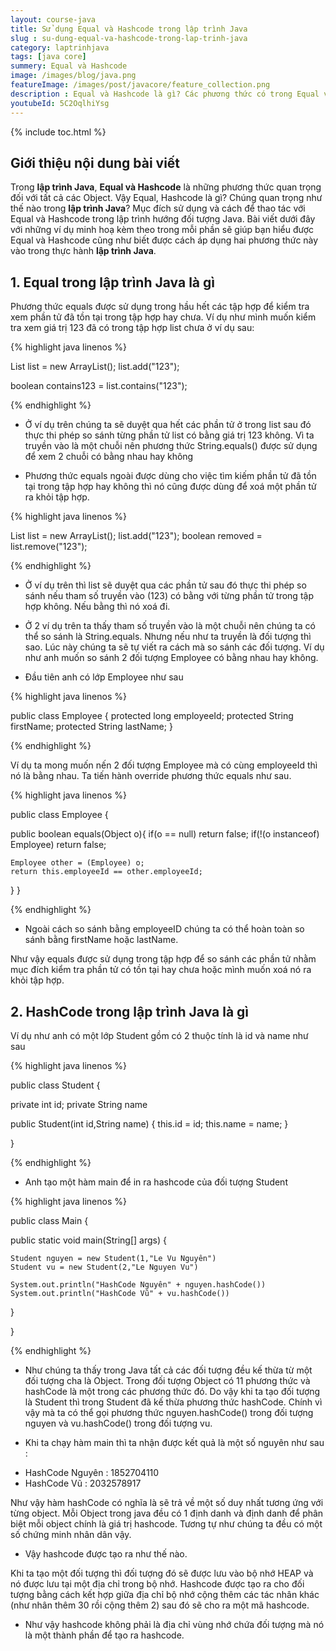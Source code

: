 ```yaml
---
layout: course-java
title: Sử dụng Equal và Hashcode trong lập trình Java
slug : su-dung-equal-va-hashcode-trong-lap-trinh-java
category: laptrinhjava
tags: [java core]
summery: Equal và Hashcode
image: /images/blog/java.png
featureImage: /images/post/javacore/feature_collection.png
description : Equal và Hashcode là gì? Các phương thức có trong Equal và Hashcode và cách sử dụng Equal và Hashcode trong lập trình java
youtubeId: 5C2OqlhiYsg
---
```


{% include toc.html %}

## **Giới thiệu nội dung bài viết**

Trong <b>lập trình Java</b>, <b>Equal và Hashcode</b> là những phương thức quan trọng đối với tất cả các Object. 
Vậy Equal, Hashcode là gì? Chúng quan trọng như thế nào trong <b>lập trình Java</b>? Mục đích sử dụng và cách để thao tác với Equal và Hashcode trong lập trình hướng đối tượng Java. Bài viết dưới đây với những ví dụ minh hoạ kèm theo trong mỗi phần sẽ giúp bạn hiểu được Equal và Hashcode cũng như biết được cách áp dụng hai phương thức này  vào trong thực hành <b>lập trình Java</b>.


## **1. Equal trong lập trình Java là gì**

Phương thức equals được sử dụng trong hầu hết các tập hợp để kiểm tra xem phần tử đã tồn tại trong tập hợp hay chưa. Ví dụ như mình muốn kiểm tra xem giá trị 123 đã có trong tập hợp list chưa ở ví dụ sau:

{% highlight java linenos %}

List list = new ArrayList();
list.add("123");

boolean contains123 = list.contains("123");

{% endhighlight %}

- Ở ví dụ trên chúng ta  sẽ duyệt qua hết các phần tử ở trong list sau đó thực thi phép so sánh từng phần tử list có bằng giá trị 123 không. Vì ta truyền vào là một chuỗi nên phương thức String.equals() được sử dụng để xem 2 chuỗi có bằng nhau hay không

- Phương thức equals ngoài được dùng cho việc tìm kiếm phần tử đã tồn tại trong tập hợp hay không thì nó cũng được dùng để xoá một phần tử ra khỏi tập hợp. 

{% highlight java linenos %}

List list = new ArrayList();
list.add("123");
boolean removed = list.remove("123");

{% endhighlight %}

- Ở ví dụ trên thì list sẽ duyệt qua các phần tử sau đó thực thi phép so sánh nếu tham số truyền vào (123) có bằng với từng phần tử trong tập hợp không. Nếu bằng thì nó xoá đi.

- Ở 2 ví dụ trên ta thấy tham số truyền vào là một chuỗi nên chúng ta có thể so sánh là String.equals. Nhưng nếu như ta truyền là đối tượng thì sao. Lúc này chúng ta sẽ tự viết ra cách mà so sánh các đối tượng. Ví dụ như anh muốn so sánh 2 đối tượng Employee có bằng nhau hay không.

- Đầu tiên anh có lớp Employee như sau

{% highlight java linenos %}

public class Employee {
    protected long   employeeId;
    protected String firstName;
    protected String lastName;
}

{% endhighlight %}

Ví dụ ta mong muốn nến 2 đối tượng Employee mà có cùng employeeId thì nó là bằng nhau. Ta tiến hành override phương thức equals như sau.

{% highlight java linenos %}

public class Employee {
  
  public boolean equals(Object o){
    if(o == null)                return false;
    if(!(o instanceof) Employee) return false;

    Employee other = (Employee) o;
    return this.employeeId == other.employeeId;
  }
}

{% endhighlight %}

- Ngoài cách so sánh bằng employeeID chúng ta có thể hoàn toàn so sánh bằng firstName hoặc lastName.

Như vậy equals được sử dụng trong tập hợp để so sánh các phần tử nhằm mục đích kiểm tra phần tử có tồn tại hay chưa hoặc mình muốn xoá nó ra khỏi tập hợp.

## **2. HashCode trong lập trình Java là gì**

Ví dụ như anh có một lớp Student gồm có 2 thuộc tính là id và name như sau 

{% highlight java linenos %}

public class Student {
  
  private int id;
  private String name

  public Student(int id,String name) {
  	this.id = id;
  	this.name = name;
  }
  
}

{% endhighlight %}


- Anh tạo một hàm main để in ra hashcode của đối tượng Student

{% highlight java linenos %}

public class Main {
  
  public static void main(String[] args) {

    Student nguyen = new Student(1,"Le Vu Nguyên")
    Student vu = new Student(2,"Le Nguyen Vu")

    System.out.println("HashCode Nguyên" + nguyen.hashCode())
    System.out.println("HashCode Vũ" + vu.hashCode())

  }
  
}

{% endhighlight %}

- Như chúng ta thấy trong Java tất cả các đối tượng đều kế thừa từ một đối tượng cha là Object. Trong đối tượng Object có 11 phương thức và hashCode là một trong các phương thức đó. Do vậy khi ta tạo đối tượng là Student thì trong Student đã kế thừa phương thức hashCode. Chính vì vậy mà ta có thể gọi phương thức nguyen.hashCode() trong đối tượng nguyen và vu.hashCode() trong đối tượng vu.

- Khi ta chạy hàm main thì ta nhận được kết quả là một số nguyên như sau :

+ HashCode Nguyên : 1852704110
+ HashCode Vũ : 2032578917

Như vậy hàm hashCode có nghĩa là sẽ trả về một số duy nhất tương ứng với từng object. Mỗi Object trong java đều có 1 định danh và định danh để phân biệt mỗi object chính là giá trị hashcode. Tương tự như chúng ta đều có một số chứng minh nhân dân vậy.

- Vậy hashcode được tạo ra như thế nào.

Khi ta tạo một đối tượng thì đối tượng đó sẽ được lưu vào bộ nhớ HEAP và nó được lưu tại một địa chỉ trong bộ nhớ. Hashcode được tạo ra cho đối tượng bằng cách kết hợp giữa địa chỉ bộ nhớ cộng thêm các tác nhân khác (như nhân thêm 30 rồi cộng thêm 2) sau đó sẽ cho ra một mã hashcode.

- Như vậy hashcode không phải là địa chỉ vùng nhớ chứa đối tượng mà nó là một thành phần để tạo ra hashcode.





